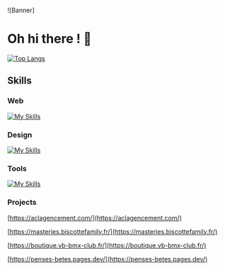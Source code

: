 ![Banner]
# Oh hi there ! 👋

[![Top Langs](https://github-readme-stats.vercel.app/api/top-langs/?username=starlingsg1&layout=compact)](https://github.com/starlingsg1)

## Skills

### Web
[![My Skills](https://skillicons.dev/icons?i=php,html,css,js,laravel,react,tailwind,nodejs,nextjs,angular,postgres,prisma)](https://skillicons.dev)

### Design
[![My Skills](https://skillicons.dev/icons?i=figma,xd)](https://skillicons.dev)

### Tools
[![My Skills](https://skillicons.dev/icons?i=docker,github,gitlab)](https://skillicons.dev)

### Projects

[https://aclagencement.com/](https://aclagencement.com/)

[https://masteries.biscottefamily.fr/](https://masteries.biscottefamily.fr/)

[https://boutique.vb-bmx-club.fr/](https://boutique.vb-bmx-club.fr/)

[https://penses-betes.pages.dev/](https://penses-betes.pages.dev/)
